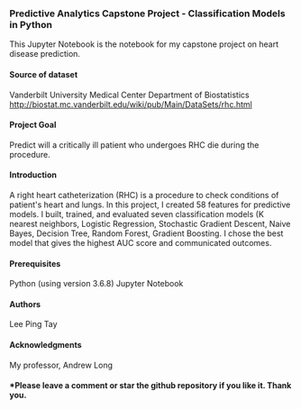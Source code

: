 ### Predictive Analytics Capstone Project - Classification Models in Python
This Jupyter Notebook is the notebook for my capstone project on heart disease prediction.

#### Source of dataset
Vanderbilt University Medical Center Department of Biostatistics
http://biostat.mc.vanderbilt.edu/wiki/pub/Main/DataSets/rhc.html

#### Project Goal 
Predict will a critically ill patient who undergoes RHC die during the procedure.

#### Introduction
A right heart catheterization (RHC) is a procedure to check conditions of patient's heart and lungs. In this project, I created 58 features for predictive models. I built, trained, and evaluated seven classification models (K nearest neighbors, Logistic Regression, Stochastic Gradient Descent, Naive Bayes, Decision Tree, Random Forest, Gradient Boosting. I chose the best model that gives the highest AUC score and communicated outcomes.

#### Prerequisites 
Python (using version 3.6.8)
Jupyter Notebook

#### Authors
Lee Ping Tay

#### Acknowledgments
My professor, Andrew Long

#### *Please leave a comment or star the github repository if you like it. Thank you.
